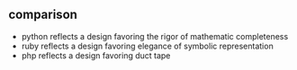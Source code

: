 ## comparison  
* python reflects a design favoring the rigor of mathematic completeness
* ruby reflects a design favoring elegance of symbolic representation
* php reflects a design favoring duct tape
